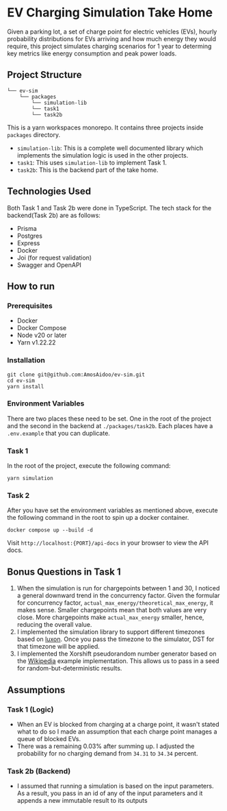 # EV Charging Simulation Take Home

Given a parking lot, a set of charge point for electric vehicles (EVs), hourly probability distributions for EVs arriving and how much energy they would require, this project simulates charging scenarios for 1 year to determing key metrics like energy consumption and peak power loads.

## Project Structure

```
└── ev-sim
    └── packages
        └── simulation-lib
        └── task1
        └── task2b
```
This is a yarn workspaces monorepo. It contains three projects inside `packages` directory.
- `simulation-lib`: This is a complete well documented library which implements the simulation logic is used in the other projects.
- `task1`: This uses `simulation-lib` to implement Task 1.
- `task2b`: This is the backend part of the take home.

## Technologies Used

Both Task 1 and Task 2b were done in TypeScript. The tech stack for the backend(Task 2b) are as follows:
- Prisma
- Postgres
- Express
- Docker
- Joi (for request validation)
- Swagger and OpenAPI

## How to run

### Prerequisites
- Docker
- Docker Compose
- Node v20 or later
- Yarn v1.22.22

### Installation
```
git clone git@github.com:AmosAidoo/ev-sim.git
cd ev-sim
yarn install
```

### Environment Variables
There are two places these need to be set. One in the root of the project and the second in the backend at `./packages/task2b`. Each places have a `.env.example` that you can duplicate.

### Task 1
In the root of the project, execute the following command:
```
yarn simulation
```

### Task 2
After you have set the environment variables as mentioned above, execute the following command in the root to spin up a docker container.
```
docker compose up --build -d
```

Visit `http://localhost:{PORT}/api-docs` in your browser to view the API docs.

## Bonus Questions in Task 1

1. When the simulation is run for chargepoints between 1 and 30, I noticed a general downward trend in the concurrency factor. Given the formular for concurrency factor, `actual_max_energy/theoretical_max_energy`, it makes sense. Smaller chargepoints mean that both values are very close. More chargepoints make `actual_max_energy` smaller, hence, reducing the overall value.
2. I implemented the simulation library to support different timezones based on [luxon](https://moment.github.io/luxon/#/). Once you pass the timezone to the simulator, DST for that timezone will be applied.
3. I implemented the Xorshift pseudorandom number generator based on the [Wikipedia](https://en.m.wikipedia.org/wiki/Xorshift) example implementation. This allows us to pass in a seed for random-but-deterministic results.

## Assumptions

### Task 1 (Logic)
- When an EV is blocked from charging at a charge point, it wasn't stated what to do so I made an assumption that each charge point manages a queue of blocked EVs.
- There was a remaining 0.03% after summing up. I adjusted the probability for no charging demand from `34.31` to `34.34` percent.

### Task 2b (Backend)
- I assumed that running a simulation is based on the input parameters. As a result, you pass in an id of any of the input parameters and it appends a new immutable result to its outputs


